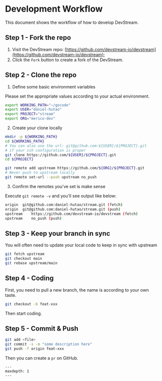 # Development Workflow

This document shows the workflow of how to develop DevStream.

## Step 1 - Fork the repo

1. Visit the DevStream repo: [https://github.com/devstream-io/devstream](https://github.com/devstream-io/devstream);
2. Click the `Fork` button to create a fork of the DevStream.

## Step 2 - Clone the repo

1. Define some basic environment variables

Please set the appropriate values according to your actual environment.

```sh
export WORKING_PATH="~/gocode"
export USER="daniel-hutao"
export PROJECT="stream"
export ORG="merico-dev"
```

2. Create your clone locally

```sh
mkdir -p ${WORKING_PATH}
cd ${WORKING_PATH}
# You can also use the url: git@github.com:${USER}/${PROJECT}.git
# if your ssh configuration is proper
git clone https://github.com/${USER}/${PROJECT}.git
cd ${PROJECT}

git remote add upstream https://github.com/${ORG}/${PROJECT}.git
# Never push to upstream locally
git remote set-url --push upstream no_push
```

3. Confirm the remotes you've set is make sense

Execute `git remote -v` and you'll see output like below:

```sh
origin	git@github.com:daniel-hutao/stream.git (fetch)
origin	git@github.com:daniel-hutao/stream.git (push)
upstream	https://github.com/devstream-io/devstream (fetch)
upstream	no_push (push)
```

## Step 3 - Keep your branch in sync

You will often need to update your local code to keep in sync with upstream

```sh
git fetch upstream
git checkout main
git rebase upstream/main
```

## Step 4 - Coding

First, you need to pull a new branch, the name is according to your own taste.

```sh
git checkout -b feat-xxx
```

Then start coding.

## Step 5 - Commit & Push

```sh
git add <file>
git commit -s -m "some description here"
git push -f origin feat-xxx
```

Then you can create a `pr` on GitHub.

```{toctree}
---
maxdepth: 1
---
```